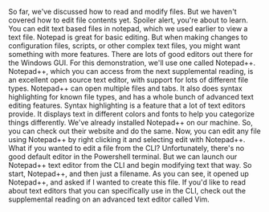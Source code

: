 So far, we've discussed how to read and modify files. But we haven't covered how to edit file contents yet. Spoiler alert, you're about to learn. You can edit text based files in notepad, which we used earlier to view a text file. Notepad is great for basic editing. But when making changes to configuration files, scripts, or other complex text files, you might want something with more features. There are lots of good editors out there for the Windows GUI. For this demonstration, we'll use one called Notepad++. Notepad++, which you can access from the next supplemental reading, is an excellent open source text editor, with support for lots of different file types. Notepad++ can open multiple files and tabs. It also does syntax highlighting for known file types, and has a whole bunch of advanced text editing features. Syntax highlighting is a feature that a lot of text editors provide. It displays text in different colors and fonts to help you categorize things differently. We've already installed Notepad++ on our machine. So, you can check out their website and do the same. Now, you can edit any file using Notepad++ by right clicking it and selecting edit with Notepad++. What if you wanted to edit a file from the CLI? Unfortunately, there's no good default editor in the Powershell terminal. But we can launch our Notepad++ text editor from the CLI and begin modifying text that way. So start, Notepad++, and then just a filename. As you can see, it opened up Notepad++, and asked if I wanted to create this file. If you'd like to read about text editors that you can specifically use in the CLI, check out the supplemental reading on an advanced text editor called Vim.
